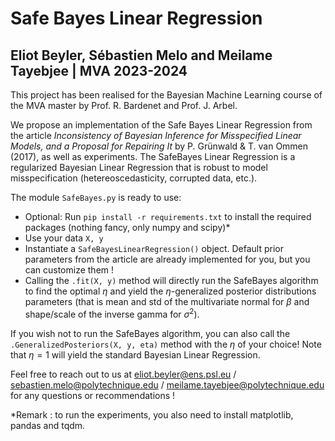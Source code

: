 # Safe Bayes Linear Regression
## Eliot Beyler, Sébastien Melo and Meilame Tayebjee | MVA 2023-2024

This project has been realised for the Bayesian Machine Learning course of the MVA master by Prof. R. Bardenet and Prof. J. Arbel.

We propose an implementation of the Safe Bayes Linear Regression from the article _Inconsistency of Bayesian Inference for Misspecified Linear Models, and a Proposal for Repairing It_ by P. Grünwald & T. van Ommen (2017), as well as experiments. The SafeBayes Linear Regression is a regularized Bayesian Linear Regression that is robust to model misspecification (hetereoscedasticity, corrupted data, etc.).


The module ```SafeBayes.py``` is ready to use:
- Optional: Run ``` pip install -r requirements.txt ```   to install the required packages (nothing fancy, only numpy and scipy)*
- Use your data ```X, y```
- Instantiate a ```SafeBayesLinearRegression()``` object. Default prior parameters from the article are already implemented for you, but you can customize them !
- Calling the ```.fit(X, y)``` method will directly run the SafeBayes algorithm to find the optimal $\eta$ and yield the $\eta$-generalized posterior distributions parameters (that is mean and std of the multivariate normal for $\beta$ and shape/scale of the inverse gamma for $\sigma^2$).


If you wish not to run the SafeBayes algorithm, you can also call the ```.GeneralizedPosteriors(X, y, eta)``` method with the $\eta$ of your choice! Note that $\eta=1$ will yield the standard Bayesian Linear Regression.

Feel free to reach out to us at eliot.beyler@ens.psl.eu / sebastien.melo@polytechnique.edu / meilame.tayebjee@polytechnique.edu for any questions or recommendations !


*Remark : to run the experiments, you also need to install matplotlib, pandas and tqdm.